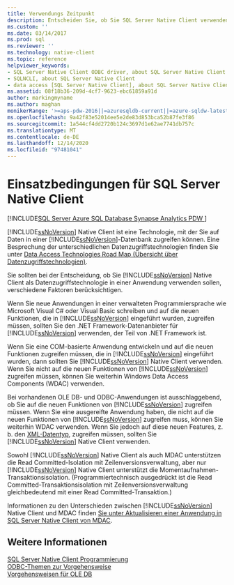 ```yaml
---
title: Verwendungs Zeitpunkt
description: Entscheiden Sie, ob Sie SQL Server Native Client verwenden möchten. dabei handelt es sich um eine von mehreren Technologien, mit denen Sie auf Daten in einer SQL Server Datenbank zugreifen können.
ms.custom: ''
ms.date: 03/14/2017
ms.prod: sql
ms.reviewer: ''
ms.technology: native-client
ms.topic: reference
helpviewer_keywords:
- SQL Server Native Client ODBC driver, about SQL Server Native Client ODBC driver
- SQLNCLI, about SQL Server Native Client
- data access [SQL Server Native Client], about SQL Server Native Client
ms.assetid: 08f18b36-209d-4cf7-9623-ebc61859a91d
author: markingmyname
ms.author: maghan
monikerRange: '>=aps-pdw-2016||=azuresqldb-current||=azure-sqldw-latest||>=sql-server-2016||>=sql-server-linux-2017||=azuresqldb-mi-current'
ms.openlocfilehash: 9a42f83e52014ee5e2de83d853bca52b87fe3f86
ms.sourcegitcommit: 1a544cf4dd2720b124c3697d1e62ae7741db757c
ms.translationtype: MT
ms.contentlocale: de-DE
ms.lasthandoff: 12/14/2020
ms.locfileid: "97481041"
---
```

# <a name="when-to-use-sql-server-native-client"></a>Einsatzbedingungen für SQL Server Native Client
[!INCLUDE[SQL Server Azure SQL Database Synapse Analytics PDW ](../../includes/applies-to-version/sql-asdb-asdbmi-asa-pdw.md)]

  [!INCLUDE[ssNoVersion](../../includes/ssnoversion-md.md)] Native Client ist eine Technologie, mit der Sie auf Daten in einer [!INCLUDE[ssNoVersion](../../includes/ssnoversion-md.md)]-Datenbank zugreifen können.  Eine Besprechung der unterschiedlichen Datenzugriffstechnologien finden Sie unter [Data Access Technologies Road Map (Übersicht über Datenzugriffstechnologien)](../../connect/connect-history.md).  
  
 Sie sollten bei der Entscheidung, ob Sie [!INCLUDE[ssNoVersion](../../includes/ssnoversion-md.md)] Native Client als Datenzugriffstechnologie in einer Anwendung verwenden sollen, verschiedene Faktoren berücksichtigen.  
  
 Wenn Sie neue Anwendungen in einer verwalteten Programmiersprache wie Microsoft Visual C# oder Visual Basic schreiben und auf die neuen Funktionen, die in [!INCLUDE[ssNoVersion](../../includes/ssnoversion-md.md)] eingeführt wurden, zugreifen müssen, sollten Sie den .NET Framework-Datenanbieter für [!INCLUDE[ssNoVersion](../../includes/ssnoversion-md.md)] verwenden, der Teil von .NET Framework ist.  
  
 Wenn Sie eine COM-basierte Anwendung entwickeln und auf die neuen Funktionen zugreifen müssen, die in [!INCLUDE[ssNoVersion](../../includes/ssnoversion-md.md)] eingeführt wurden, dann sollten Sie [!INCLUDE[ssNoVersion](../../includes/ssnoversion-md.md)] Native Client verwenden. Wenn Sie nicht auf die neuen Funktionen von [!INCLUDE[ssNoVersion](../../includes/ssnoversion-md.md)] zugreifen müssen, können Sie weiterhin Windows Data Access Components (WDAC) verwenden.  
  
 Bei vorhandenen OLE DB- und ODBC-Anwendungen ist ausschlaggebend, ob Sie auf die neuen Funktionen von [!INCLUDE[ssNoVersion](../../includes/ssnoversion-md.md)] zugreifen müssen. Wenn Sie eine ausgereifte Anwendung haben, die nicht auf die neuen Funktionen von [!INCLUDE[ssNoVersion](../../includes/ssnoversion-md.md)] zugreifen muss, können Sie weiterhin WDAC verwenden. Wenn Sie jedoch auf diese neuen Features, z. b. den [XML-Datentyp](../../t-sql/xml/xml-transact-sql.md), zugreifen müssen, sollten Sie [!INCLUDE[ssNoVersion](../../includes/ssnoversion-md.md)] Native Client verwenden.  
  
 Sowohl [!INCLUDE[ssNoVersion](../../includes/ssnoversion-md.md)] Native Client als auch MDAC unterstützen die Read Committed-Isolation mit Zeilenversionsverwaltung, aber nur [!INCLUDE[ssNoVersion](../../includes/ssnoversion-md.md)] Native Client unterstützt die Momentaufnahmen-Transaktionsisolation. (Programmiertechnisch ausgedrückt ist die Read Committed-Transaktionsisolation mit Zeilenversionsverwaltung gleichbedeutend mit einer Read Committed-Transaktion.)  
  
 Informationen zu den Unterschieden zwischen [!INCLUDE[ssNoVersion](../../includes/ssnoversion-md.md)] Native Client und MDAC finden [Sie unter Aktualisieren einer Anwendung in SQL Server Native Client von MDAC](../../relational-databases/native-client/applications/updating-an-application-to-sql-server-native-client-from-mdac.md).  
  
## <a name="see-also"></a>Weitere Informationen  
 [SQL Server Native Client Programmierung](../../relational-databases/native-client/sql-server-native-client-programming.md)   
 [ODBC-Themen zur Vorgehensweise](../../relational-databases/native-client-odbc-how-to/odbc-how-to-topics.md)   
 [Vorgehensweisen für OLE DB](../../relational-databases/native-client-ole-db-how-to/ole-db-how-to-topics.md)  
  
